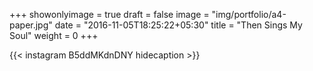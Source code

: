 +++
showonlyimage = true
draft = false
image = "img/portfolio/a4-paper.jpg"
date = "2016-11-05T18:25:22+05:30"
title = "Then Sings My Soul"
weight = 0
+++


{{< instagram B5ddMKdnDNY hidecaption >}}
